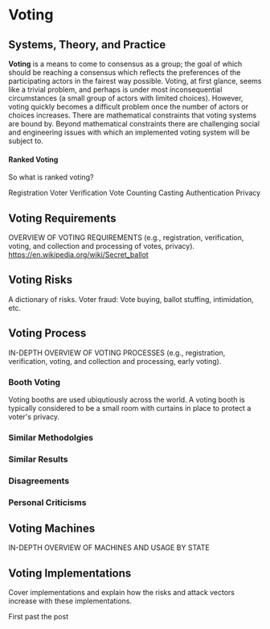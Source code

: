 Voting
======
Systems, Theory, and Practice
-----------------------------
**Voting** is a means to come to consensus as a group; the goal of which should
be reaching a consensus which reflects the preferences of the participating
actors in the fairest way possible. Voting, at first glance, seems like a
trivial problem, and perhaps is under most inconsequential circumstances (a
small group of actors with limited choices). However, voting quickly becomes a
difficult problem once the number of actors or choices increases. There are
mathematical constraints that voting systems are bound by. Beyond mathematical
constraints there are challenging social and engineering issues with which an
implemented voting system will be subject to.


#### Ranked Voting
So what is ranked voting?

Registration
Voter Verification
Vote Counting
Casting
Authentication
Privacy

Voting Requirements
-------------------
OVERVIEW OF VOTING REQUIREMENTS (e.g., registration, verification, voting, and
collection and processing of votes, privacy).
https://en.wikipedia.org/wiki/Secret_ballot

Voting Risks
------------
A dictionary of risks.
Voter fraud: Vote buying, ballot stuffing, intimidation, etc.

Voting Process
--------------
IN-DEPTH OVERVIEW OF VOTING PROCESSES (e.g., registration, verification, voting,
and collection and processing, early voting).

### Booth Voting
Voting booths are used ubiqutiously across the world. A voting booth is
typically considered to be a small room with curtains in place to protect a
voter's privacy.

### Similar Methodolgies
### Similar Results
### Disagreements
### Personal Criticisms

Voting Machines
---------------
IN-DEPTH OVERVIEW OF MACHINES AND USAGE BY STATE

Voting Implementations
----------------------
Cover implementations and explain how the risks and attack vectors increase with
these implementations.

First past the post


